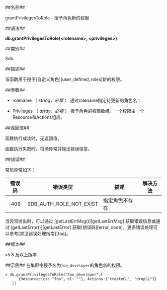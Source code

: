 ##名称##

grantPrivilegesToRole - 授予角色新的权限

##语法##

**db.grantPrivilegesToRole(\<rolename\>, \<privileges\>)**

##类别##

Sdb

##描述##

该函数用于授予[自定义角色][user_defined_roles]新的权限。

##参数##

* rolename （ *string，必填* ） 通过rolename指定待更新的角色名：

* Privileges （ *array，必填* ） 授予角色的权限数组。一个权限由一个Resource和Actions组成。

##返回值##

函数执行成功时，无返回值。

函数执行失败时，将抛异常并输出错误信息。

##错误##

常见异常如下：

| 错误码 | 错误类型 | 描述 | 解决方法 |
| ------ | ------ | --- | ------ |
| -409 | SDB_AUTH_ROLE_NOT_EXIST | 指定角色不存在 | |

当异常抛出时，可以通过 [getLastErrMsg()][getLastErrMsg] 获取错误信息或通过 [getLastError()][getLastError] 获取[错误码][error_code]。更多错误处理可以参考[常见错误处理指南][faq]。

##版本##

v5.8 及以上版本

##示例##
在集群中授予名为`foo_developer`的角色新的权限。

```lang-javascript
> db.grantPrivilegesToRole("foo_developer",[
      {Resource:{cs: "foo", cl: ""}, Actions:["createCL", "dropCL"]}
   ])
```

[^_^]:
    本文使用的所有引用及链接
[getLastErrMsg]:manual/Manual/Sequoiadb_Command/Global/getLastErrMsg.md
[getLastError]:manual/Manual/Sequoiadb_Command/Global/getLastError.md
[faq]:manual/FAQ/faq_sdb.md
[error_code]:manual/Manual/Sequoiadb_error_code.md
[builtin_roles]:manual/Distributed_Engine/Maintainance/Security/Role_Based_Access_Control/builtin_roles.md
[user_defined_roles]:manual/Distributed_Engine/Maintainance/Security/Role_Based_Access_Control/user_defined_roles.md